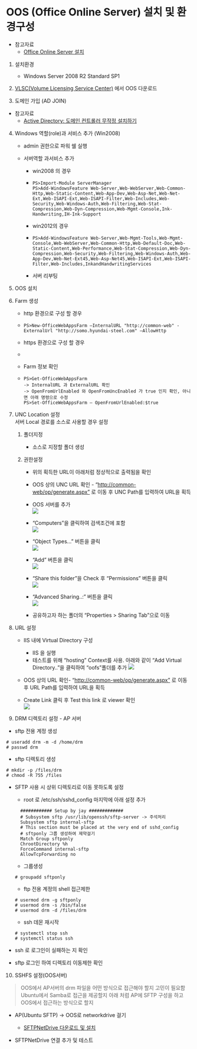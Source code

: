 # OOS \(Office Online Server\) 설치 및 환경구성
* 참고자료
  * [Office Online Server 설치](https://technet.microsoft.com/ko-kr/library/mt572054(v=exchg.150).aspx)
  
1. 설치환경

   * Windows Server 2008 R2 Standard SP1

2. [VLSC\(Volume Licensing Service Center\)](https://www.microsoft.com/Licensing/servicecenter/default.aspx) 에서 OOS 다운로드

3. 도메인 가입 \(AD JOIN\)
  * 참고자료
    * [Active Directory: 도메인 컨트롤러 무작정 설치하기](http://archmond.net/?p=671)
    
4. Windows 역할\(role\)과 서비스 추가 \(Win2008\)

   * admin 권한으로 파워 쉘 실행

   * 서버역할 과서비스 추가

     * win2008 의 경우

     * ```
       PS>Import-Module ServerManager
       PS>Add-WindowsFeature Web-Server,Web-WebServer,Web-Common-Http,Web-Static-Content,Web-App-Dev,Web-Asp-Net,Web-Net-Ext,Web-ISAPI-Ext,Web-ISAPI-Filter,Web-Includes,Web-Security,Web-Windows-Auth,Web-Filtering,Web-Stat-Compression,Web-Dyn-Compression,Web-Mgmt-Console,Ink-Handwriting,IH-Ink-Support
       ```
     * win2012의 경우

     * ```
       PS>Add-WindowsFeature Web-Server,Web-Mgmt-Tools,Web-Mgmt-Console,Web-WebServer,Web-Common-Http,Web-Default-Doc,Web-Static-Content,Web-Performance,Web-Stat-Compression,Web-Dyn-Compression,Web-Security,Web-Filtering,Web-Windows-Auth,Web-App-Dev,Web-Net-Ext45,Web-Asp-Net45,Web-ISAPI-Ext,Web-ISAPI-Filter,Web-Includes,InkandHandwritingServices
       ```
     * 서버 리부팅

5. OOS 설치

6. Farm 생성

   * http 환경으로 구성 할 경우
   * ```
     PS>New-OfficeWebAppsFarm –InternalURL "http://common-web" -ExternalUrl "http://somo.hyundai-steel.com" –AllowHttp
     ```
   * https 환경으로 구성 할 경우
   * ```

     ```
   * Farm 정보 확인
   * ```
     PS>Get-OfficeWebAppsFarm
     -> InternalURL 과 ExternalURL 확인
     -> OpenFromUrlEnabled 와 OpenFromUncEnabled 가 true 인지 확인, 아니면 아래 명령으로 수정
     PS>Set-OfficeWebAppsFarm – OpenFromUrlEnabled:$true
     ```

7. UNC  Location 설정  
   서버 Local 경로를 소스로 사용할 경우 설정

   1. 폴더지정

      * 소스로 지정할 폴더 생성

   2. 권한설정

      * 위의 획득한 URL이 아래처럼 정상적으로 출력됨을 확인

      * OOS 상의 UNC URL 확인 - “[http://common-web/op/generate.aspx”](http://common-web/op/generate.aspx”) 로 이동 후 UNC Path를 입력하여 URL을 획득

      * OOS 서버를 추가  
        ![](/img/ch1/sub2/1-2-6.jpg)

      * “Computers”을 클릭하여 검색조건에 포함  
        ![](/img/ch1/sub2/1-2-5.jpg)

      * “Object Types…” 버튼을 클릭  
        ![](/img/ch1/sub2/1-2-4.jpg)

      * “Add” 버튼을 클릭  
        ![](/img/ch1/sub2/1-2-3.jpg)

      * “Share this folder”을 Check 후 “Permissions” 버튼을 클릭  
        ![](/img/ch1/sub2/1-2-2.jpg)

      * “Advanced Sharing..:” 버튼을 클릭  
        ![](/img/ch1/sub2/1-2-1.jpg)

      * 공유하고자 하는 폴더의 “Properties &gt; Sharing Tab”으로 이동

8. URL 설정

   * IIS 내에 Virtual Directory 구성
     * IIS 을 실행
     * 테스트를 위해 “hosting” Context를 사용. 아래와 같이 “Add Virtual Directory..”을 클릭하여 “oofs”폴더를 추가
       ![](/img/ch1/sub2/1-2-7.jpg)
   * OOS 상의 URL 확인- “[http://common-web/op/generate.aspx”](http://common-web/op/generate.aspx”) 로 이동 후 URL Path를 입력하여 URL을 획득

   * Create Link 클릭 후 Test this link 로 viewer 확인  
     ![](/img/ch1/sub2/1-2-8.jpg)

9. DRM 디렉토리 설정 - AP 서버
  * sftp 전용 계정 생성
  ```
  # useradd drm -m -d /home/drm
  # passwd drm
  ```
  * sftp 디렉토리 생성
  ```
  # mkdir -p /files/drm
  # chmod -R 755 /files
  ```
  
  * SFTP 사용 시 상위 디렉토리로 이동 못하도록 설정
    * root 로 /etc/ssh/sshd_config 마지막에 아래 설정 추가
    ```
      ############ Setup by jay #############
      # Subsystem sftp /usr/lib/openssh/sftp-server -> 주석처리
      Subsystem sftp internal-sftp
      # This section must be placed at the very end of sshd_config
      # sftponly 그룹 생성하여 제약걸기
      Match Group sftponly
      ChrootDirectory %h
      ForceCommand internal-sftp
      AllowTcpForwarding no
    ```
    * 그룹생성
    ```
    # groupadd sftponly
    ```
    
    * ftp 전용 계정의 shell 접근제한
    ```
    # usermod drm -g sftponly
    # usermod drm -s /bin/false
    # usermod drm -d /files/drm
    ```
    
    * ssh 데몬 재시작
    ```
    # systemctl stop ssh
    # systemctl status ssh
    ```
    
  * ssh 로 로그인이 실패하는 지 확인
  
  * sftp 로그인 하여 디렉토리 이동제한 확인

10. SSHFS 설정(OOS서버)
  > OOS에서 AP서버의 drm 파일을 어떤 방식으로 접근해야 할지 고민이 필요함
  > Ubuntu에서 Samba로 접근을 제공할지
  > 아래 처럼 AP에 SFTP 구성을 하고 OOS에서 접근하는 방식으로 할지
  
  * AP(Ubuntu SFTP) -> OOS로 networkdrive 걸기
    * [SFTPNetDrive 다운로드 및 설치](http://www.sftpnetdrive.com/download-thanks)
    
  * SFTPNetDrive 연결 추가 및 테스트



